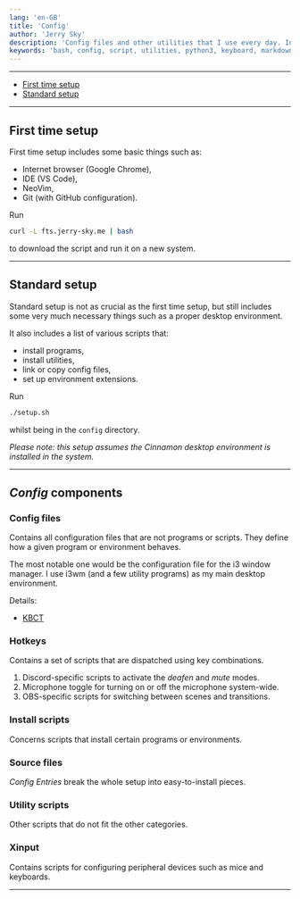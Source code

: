 ```yaml
---
lang: 'en-GB'
title: 'Config'
author: 'Jerry Sky'
description: 'Config files and other utilities that I use every day. Installed automatically using the setup script.'
keywords: 'bash, config, script, utilities, python3, keyboard, markdown, bash aliases'
---
```


---

- [First time setup](#first-time-setup)
- [Standard setup](#standard-setup)

---

## First time setup

First time setup includes some basic things such as:

- Internet browser (Google Chrome),
- IDE (VS Code),
- NeoVim,
- Git (with GitHub configuration).

Run

```bash
curl -L fts.jerry-sky.me | bash
```

to download the script and run it on a new system.

---

## Standard setup

Standard setup is not as crucial as the first time setup, but still includes
some very much necessary things such as a proper desktop environment.

It also includes a list of various scripts that:

- install programs,
- install utilities,
- link or copy config files,
- set up environment extensions.

Run

```bash
./setup.sh
```

whilst being in the `config` directory.

_Please note: this setup assumes the Cinnamon desktop environment is installed in the system._

---


## _Config_ components


### Config files

Contains all configuration files that are not programs or scripts.
They define how a given program or environment behaves.

The most notable one would be the configuration file for the i3 window manager.
I use i3wm (and a few utility programs) as my main desktop environment.

Details:
- [KBCT](doc/kbct.md)


### Hotkeys

Contains a set of scripts that are dispatched using key combinations.

1. Discord-specific scripts to activate the _deafen_ and _mute_ modes.
2. Microphone toggle for turning on or off the microphone system-wide.
3. OBS-specific scripts for switching between scenes and transitions.


### Install scripts

Concerns scripts that install certain programs or environments.


### Source files

_Config Entries_ break the whole setup into easy-to-install pieces.


### Utility scripts

Other scripts that do not fit the other categories.


### Xinput

Contains scripts for configuring peripheral devices such as mice and keyboards.

---

